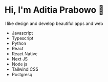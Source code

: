 # Hi, I'm Aditia Prabowo 👋
I like design and develop beautiful apps and web

* Javascript
* Typescript
* Python
* React
* React Native
* Next JS
* Node js
* Tailwind CSS
* Postgresq
